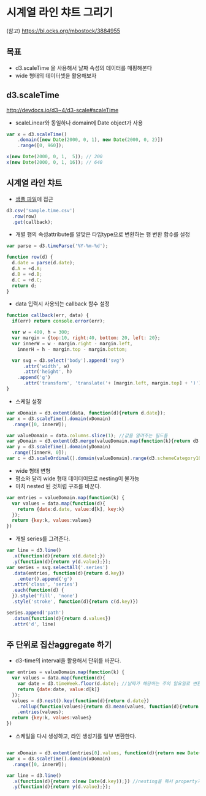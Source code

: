 시계열 라인 챠트 그리기
===

(참고)
https://bl.ocks.org/mbostock/3884955


목표
---
- d3.scaleTime 을 사용해서 날짜 속성의 데이터를 매핑해본다
- wide 형태의 데이터셋을 활용해보자

d3.scaleTime
---
http://devdocs.io/d3~4/d3-scale#scaleTime
- scaleLinear와 동일하나 domain에 Date object가 사용

```javascript
var x = d3.scaleTime()
    .domain([new Date(2000, 0, 1), new Date(2000, 0, 2)])
    .range([0, 960]);

x(new Date(2000, 0, 1,  5)); // 200
x(new Date(2000, 0, 1, 16)); // 640
```

시계열 라인 챠트
---
- [샘플 파일](sample/sample.time.csv)에 접근

```javascript
d3.csv('sample.time.csv')
  .row(row)
  .get(callback);
```

- 개별 행의 속성attribute를 알맞은 타입type으로 변환하는 행 변환 함수를 설정
```javascript
var parse = d3.timeParse('%Y-%m-%d');

function row(d) {
  d.date = parse(d.date);
  d.A = +d.A;
  d.B = +d.B;
  d.C = +d.C;
  return d;
}
```

- data 입력시 사용되는 callback 함수 설정
```javascript
function callback(err, data) {
  if(err) return console.error(err);

  var w = 400, h = 300;
  var margin = {top:10, right:40, bottom: 20, left: 20};
  var innerW = w - margin.right - margin.left,
    innerH = h - margin.top - margin.bottom;

  var svg = d3.select('body').append('svg')
      .attr('width', w)
      .attr('height', h)
    .append('g')
      .attr('transform', 'translate('+ [margin.left, margin.top] + ')');
}
```

- 스케일 설정
```javascript
var xDomain = d3.extent(data, function(d){return d.date});
var x = d3.scaleTime().domain(xDomain)
  .range([0, innerW]);

var valueDomain = data.columns.slice(1); //값을 알려주는 필드들
var yDomain = d3.extent(d3.merge(valueDomain.map(function(k){return d3.extent(data, function(d){return d[k];})})));
var y = d3.scaleTime().domain(yDomain)
  .range([innerH, 0]);
var c = d3.scaleOrdinal().domain(valueDomain).range(d3.schemeCategory10);

```

- wide 형태 변형
 - 평소와 달리 wide 형태 데이터이므로 nesting이 불가능
 - 마치 nested 된 것처럼 구조를 바꾼다.

```javascript
var entries = valueDomain.map(function(k) {
  var values = data.map(function(d){
    return {date:d.date, value:d[k], key:k}
  });
  return {key:k, values:values}
})
```

- 개별 series를 그려준다.

```javascript
var line = d3.line()
  .x(function(d){return x(d.date);})
  .y(function(d){return y(d.value);});
var series = svg.selectAll('.series')
  .data(entries, function(d){return d.key})
    .enter().append('g')
  .attr('class', 'series')
  .each(function(d) {
  }).style('fill', 'none')
  .style('stroke', function(d){return c(d.key)})

series.append('path')
  .datum(function(d){return d.values})
  .attr('d', line)
```


주 단위로 집산aggregate 하기
---

- d3-time의 interval을 활용해서 단위를 바꾼다.
```javascript
var entries = valueDomain.map(function(k) {
  var values = data.map(function(d){
    var date = d3.timeWeek.floor(d.date); //날짜가 해당하는 주의 일요일로 변환됨
    return {date:date, value:d[k]}
  });
  values = d3.nest().key(function(d){return d.date})
    .rollup(function(values){return d3.mean(values, function(d){return d.value;})})
    .entries(values);
  return {key:k, values:values}
})
```

- 스케일을 다시 생성하고, 라인 생성기를 일부 변환한다.
```javascript

var xDomain = d3.extent(entries[0].values, function(d){return new Date(d.key)});
var x = d3.scaleTime().domain(xDomain)
  .range([0, innerW]);

var line = d3.line()
  .x(function(d){return x(new Date(d.key));}) //nesting을 해서 property가 key로 변환되고 type도 string이 되어버림
  .y(function(d){return y(d.value);});
```
